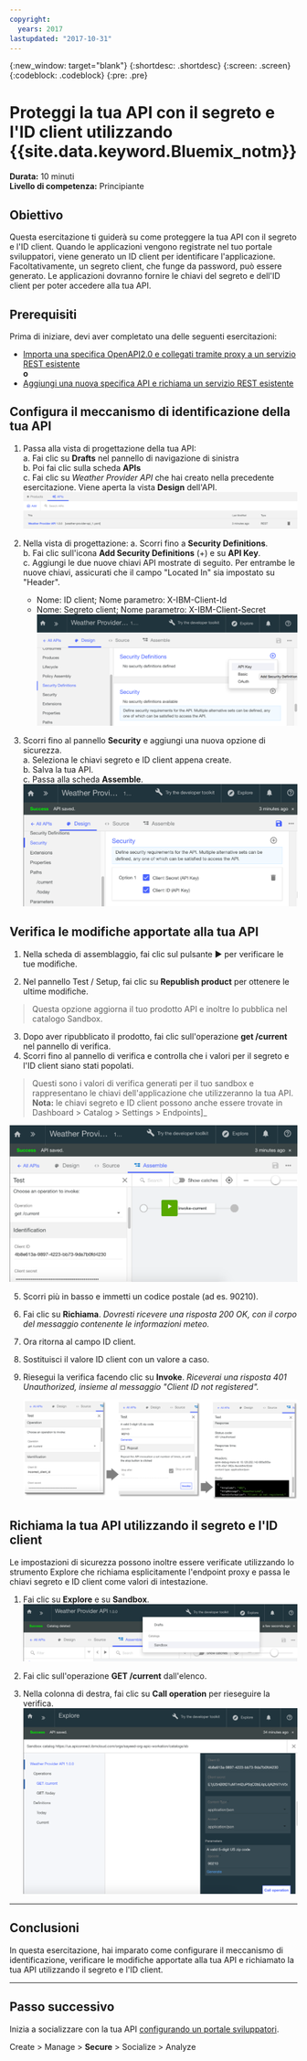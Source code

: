 ```yaml
---
copyright:
  years: 2017
lastupdated: "2017-10-31"
---
```


{:new_window: target="blank"}
{:shortdesc: .shortdesc}
{:screen: .screen}
{:codeblock: .codeblock}
{:pre: .pre}

# Proteggi la tua API con il segreto e l'ID client utilizzando {{site.data.keyword.Bluemix_notm}}

**Durata:** 10 minuti  
**Livello di competenza:** Principiante


## Obiettivo

Questa esercitazione ti guiderà su come proteggere la tua API con il segreto e l'ID client. Quando le applicazioni vengono registrate nel tuo portale sviluppatori, viene generato un ID client per identificare l'applicazione. Facoltativamente, un segreto client, che funge da password, può essere generato. Le applicazioni dovranno fornire le chiavi del segreto e dell'ID client per poter accedere alla tua API.


## Prerequisiti

Prima di iniziare, devi aver completato una delle seguenti esercitazioni: 
- [Importa una specifica OpenAPI2.0 e collegati tramite proxy a un servizio REST esistente](tut_rest_landing.html)  
**o**  
- [Aggiungi una nuova specifica API e richiama un servizio REST esistente](tut_rest_landing.html)


## Configura il meccanismo di identificazione della tua API

1. Passa alla vista di progettazione della tua API:  
   a. Fai clic su **Drafts** nel pannello di navigazione di sinistra  
   b. Poi fai clic sulla scheda **APIs**  
   c. Fai clic su _Weather Provider API_ che hai creato nella precedente esercitazione. Viene aperta la vista **Design** dell'API.  
   ![](images/1_goto_drafts_api.png)  

2. Nella vista di progettazione:
    a. Scorri fino a **Security Definitions**.  
    b. Fai clic sull'icona **Add Security Definitions** (+) e su **API Key**.  
    c. Aggiungi le due nuove chiavi API mostrate di seguito. Per entrambe le nuove chiavi, assicurati che il campo "Located In" sia impostato su "Header".  
      - Nome: ID client;  Nome parametro: X-IBM-Client-Id  
      - Nome: Segreto client;  Nome parametro: X-IBM-Client-Secret    
        ![](images/2_security_definitions.png)  

3. Scorri fino al pannello **Security** e aggiungi una nuova opzione di sicurezza.  
    a. Seleziona le chiavi segreto e ID client appena create.  
    b. Salva la tua API.  
    c. Passa alla scheda **Assemble**.  
    ![](images/3_security_option.png)  


## Verifica le modifiche apportate alla tua API

1. Nella scheda di assemblaggio, fai clic sul pulsante ► per verificare le tue modifiche.

2. Nel pannello Test / Setup, fai clic su **Republish product** per ottenere le ultime modifiche. 
> Questa opzione aggiorna il tuo prodotto API e inoltre lo pubblica nel catalogo Sandbox.

3. Dopo aver ripubblicato il prodotto, fai clic sull'operazione **get /current** nel pannello di verifica.
4. Scorri fino al pannello di verifica e controlla che i valori per il segreto e l'ID client siano stati popolati. 
> Questi sono i valori di verifica generati per il tuo sandbox e rappresentano le chiavi dell'applicazione che utilizzeranno la tua API.
> **Nota:** le chiavi segreto e ID client possono anche essere trovate in Dashboard > Catalog > Settings > Endpoints]_   
  
  ![](images/test_api_keys_1.png)

5. Scorri più in basso e immetti un codice postale (ad es. 90210). 
6. Fai clic su **Richiama**. _Dovresti ricevere una risposta 200 OK, con il corpo del messaggio contenente le informazioni meteo._
7. Ora ritorna al campo ID client. 
8. Sostituisci il valore ID client con un valore a caso.
9. Riesegui la verifica facendo clic su **Invoke**. _Riceverai una risposta 401 Unauthorized, insieme al messaggio "Client ID not registered"._  

    ![](images/test_api_keys_3.png)  


## Richiama la tua API utilizzando il segreto e l'ID client

Le impostazioni di sicurezza possono inoltre essere verificate utilizzando lo strumento Explore che richiama esplicitamente l'endpoint proxy e passa le chiavi segreto e ID client come valori di intestazione.

1. Fai clic su **Explore** e su **Sandbox**.
    ![](images/explore_1.png)

2. Fai clic sull'operazione **GET /current** dall'elenco.

3. Nella colonna di destra, fai clic su **Call operation** per rieseguire la verifica.
    ![](images/explore_3.png)

---

## Conclusioni
In questa esercitazione, hai imparato come configurare il meccanismo di identificazione, verificare le modifiche apportate alla tua API e richiamato la tua API utilizzando il segreto e l'ID client. 

---

## Passo successivo

Inizia a socializzare con la tua API [configurando un portale sviluppatori](tut_config_dev_portal.html).

Create > Manage > **Secure** > Socialize > Analyze
